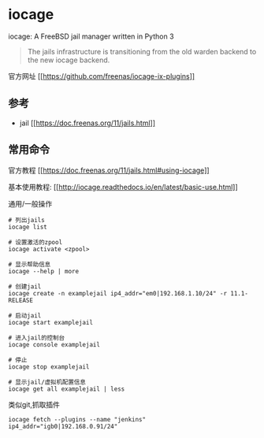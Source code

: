 # iocage

iocage: A FreeBSD jail manager written in Python 3

> The jails infrastructure is transitioning from the old warden backend to the new iocage backend.

官方网址 [[https://github.com/freenas/iocage-ix-plugins]]

## 参考

* jail [[https://doc.freenas.org/11/jails.html]]


## 常用命令

官方教程 [[https://doc.freenas.org/11/jails.html#using-iocage]]

基本使用教程: [[http://iocage.readthedocs.io/en/latest/basic-use.html]]

通用/一般操作

```
# 列出jails
iocage list

# 设置激活的zpool
iocage activate <zpool>

# 显示帮助信息
iocage --help | more

# 创建jail
iocage create -n examplejail ip4_addr="em0|192.168.1.10/24" -r 11.1-RELEASE

# 启动jail
iocage start examplejail

# 进入jail的控制台
iocage console examplejail

# 停止
iocage stop examplejail

# 显示jail/虚拟机配置信息
iocage get all examplejail | less

```

类似git,抓取插件

```
iocage fetch --plugins --name "jenkins" ip4_addr="igb0|192.168.0.91/24"
```